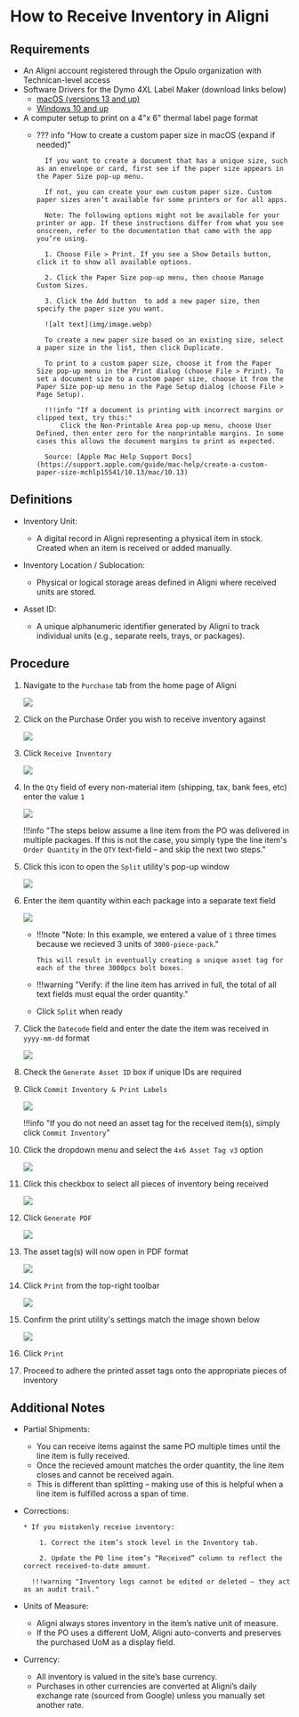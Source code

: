 # How to Receive Inventory in Aligni

## Requirements

* An Aligni account registered through the Opulo organization with Technican-level access
* Software Drivers for the Dymo 4XL Label Maker (download links below)
    * [macOS (versions 13 and up)](https://download.dymo.com/dymo/Software/Mac/DCDMac1.5.0.17.pkg)
    * [Windows 10 and up](https://download.dymo.com/dymo/Software/Win/DCDSetup1.5.0.17.exe)
* A computer setup to print on a 4"x 6" thermal label page format
    * ??? info "How to create a custom paper size in macOS (expand if needed)"
            
            If you want to create a document that has a unique size, such as an envelope or card, first see if the paper size appears in the Paper Size pop-up menu.
            
            If not, you can create your own custom paper size. Custom paper sizes aren’t available for some printers or for all apps.

            Note: The following options might not be available for your printer or app. If these instructions differ from what you see onscreen, refer to the documentation that came with the app you’re using.

            1. Choose File > Print. If you see a Show Details button, click it to show all available options.

            2. Click the Paper Size pop-up menu, then choose Manage Custom Sizes.

            3. Click the Add button  to add a new paper size, then specify the paper size you want.

            ![alt text](img/image.webp)

            To create a new paper size based on an existing size, select a paper size in the list, then click Duplicate.

            To print to a custom paper size, choose it from the Paper Size pop-up menu in the Print dialog (choose File > Print). To set a document size to a custom paper size, choose it from the Paper Size pop-up menu in the Page Setup dialog (choose File > Page Setup).

            !!!info "If a document is printing with incorrect margins or clipped text, try this:"
                Click the Non-Printable Area pop-up menu, choose User Defined, then enter zero for the nonprintable margins. In some cases this allows the document margins to print as expected.

            Source: [Apple Mac Help Support Docs](https://support.apple.com/guide/mac-help/create-a-custom-paper-size-mchlp15541/10.13/mac/10.13)

## Definitions

* Inventory Unit:
    * A digital record in Aligni representing a physical item in stock. Created when an item is received or added manually.

* Inventory Location / Sublocation:
    * Physical or logical storage areas defined in Aligni where received units are stored.

* Asset ID:
    * A unique alphanumeric identifier generated by Aligni to track individual units (e.g., separate reels, trays, or packages).

## Procedure

1. Navigate to the `Purchase` tab from the home page of Aligni

    ![](img/1758230824582.webp)

2. Click on the Purchase Order you wish to receive inventory against

    ![](img/01.webp)

3. Click `Receive Inventory`

    ![](img/02.webp)

4. In the `Qty` field of every non-material item (shipping, tax, bank fees, etc) enter the value `1`

    ![](img/03.webp)

    !!!info "The steps below assume a line item from the PO was delivered in multiple packages. If this is not the case, you simply type the line item's `Order Quantity` in the `QTY` text-field – and skip the next two steps."

5. Click this icon to open the `Split` utility's pop-up window

    ![](img/04.webp)

6. Enter the item quantity within each package into a separate text field

    ![](img/1758294846992.webp)

      * !!!note "Note: In this example, we entered a value of `1` three times because we recieved 3 units of `3000-piece-pack`."

            This will result in eventually creating a unique asset tag for each of the three 3000pcs bolt boxes.

      *  !!!warning "Verify: if the line item has arrived in full, the total of all text fields must equal the order quantity."
      *   Click `Split` when ready

7. Click the `Datecode` field and enter the date the item was received in `yyyy-mm-dd` format

    ![](img/05.webp)

8. Check the `Generate Asset ID` box if unique IDs are required

9. Click `Commit Inventory & Print Labels`

    ![](img/06.webp)

    !!!info "If you do not need an asset tag for the received item(s), simply click `Commit Inventory`"

10. Click the dropdown menu and select the `4x6 Asset Tag v3` option

    ![](img/07.webp)

11. Click this checkbox to select all pieces of inventory being received

    ![](img/08.webp)

12. Click `Generate PDF`

    ![](img/09.webp)

13. The asset tag(s) will now open in PDF format

    ![](img/10.webp)

14. Click `Print` from the top-right toolbar

    ![](img/11.webp)

15. Confirm the print utility's settings match the image shown below

    ![](img/12.webp)

16. Click `Print`

17. Proceed to adhere the printed asset tags onto the appropriate pieces of inventory

## Additional Notes

* Partial Shipments:
    * You can receive items against the same PO multiple times until the line item is fully received.
    * Once the recieved amount matches the order quantity, the line item closes and cannot be received again.
    * This is different than splitting – making use of this is helpful when a line item is fulfilled across a span of time.

* Corrections:

      * If you mistakenly receive inventory:

          1. Correct the item’s stock level in the Inventory tab.

          2. Update the PO line item’s “Received” column to reflect the correct received-to-date amount.

        !!!warning "Inventory logs cannot be edited or deleted — they act as an audit trail."

* Units of Measure:
    * Aligni always stores inventory in the item’s native unit of measure.
    * If the PO uses a different UoM, Aligni auto-converts and preserves the purchased UoM as a display field.

* Currency:
    * All inventory is valued in the site’s base currency.
    * Purchases in other currencies are converted at Aligni’s daily exchange rate (sourced from Google) unless you manually set another rate.
